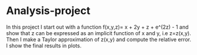 # Analysis-project
In this project I start out with a function f(x,y,z)= x + 2y + z + e^(2z) - 1 and show that z can be expressed as an implicit function of x and y, i.e z=z(x,y). Then I make a Taylor approximation of z(x,y) and compute the relative error. I show the final results in plots.
